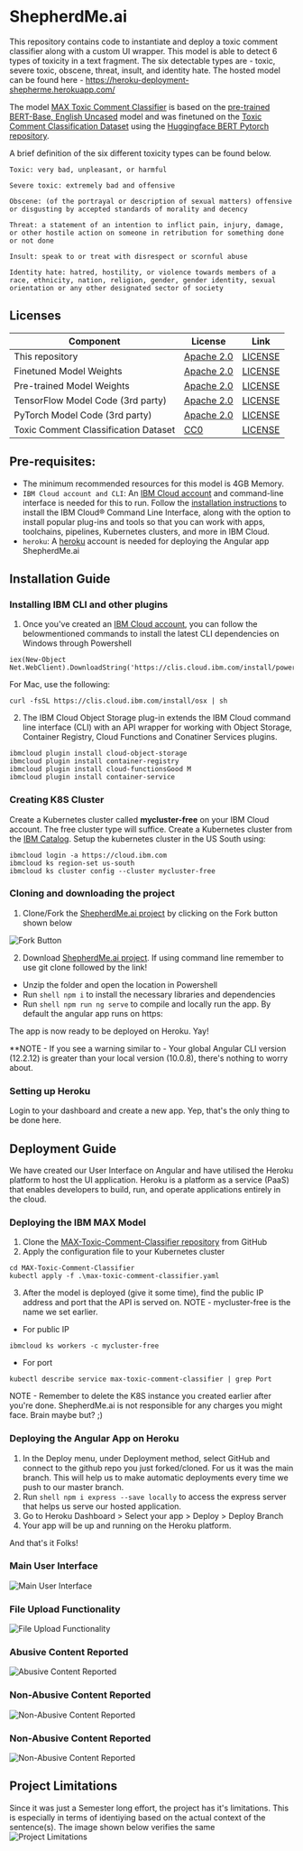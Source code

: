 # ShepherdMe.ai

This repository contains code to instantiate and deploy a toxic comment classifier along with a custom UI wrapper. This model is able to detect 6 types of toxicity in a text fragment. The six detectable types are - toxic, severe toxic, obscene, threat, insult, and identity hate. The hosted model can be found here - https://heroku-deployment-shepherme.herokuapp.com/

The model [MAX Toxic Comment Classifier](https://github.com/IBM/MAX-Toxic-Comment-Classifier/) is based on the [pre-trained BERT-Base, English Uncased](https://github.com/google-research/bert/blob/master/README.md) model and was finetuned on the [Toxic Comment Classification Dataset](https://www.kaggle.com/c/jigsaw-toxic-comment-classification-challenge/data) using the [Huggingface BERT Pytorch repository](https://github.com/huggingface/pytorch-pretrained-BERT).

A brief definition of the six different toxicity types can be found below.

```
Toxic: very bad, unpleasant, or harmful

Severe toxic: extremely bad and offensive

Obscene: (of the portrayal or description of sexual matters) offensive or disgusting by accepted standards of morality and decency

Threat: a statement of an intention to inflict pain, injury, damage, or other hostile action on someone in retribution for something done or not done

Insult: speak to or treat with disrespect or scornful abuse

Identity hate: hatred, hostility, or violence towards members of a race, ethnicity, nation, religion, gender, gender identity, sexual orientation or any other designated sector of society
```

## Licenses
| Component | License | Link  |
| ------------- | --------  | -------- |
| This repository | [Apache 2.0](https://www.apache.org/licenses/LICENSE-2.0) | [LICENSE](https://github.com/IBM/MAX-Toxic-Comment-Classifier/blob/master/LICENSE) |
| Finetuned Model Weights | [Apache 2.0](https://www.apache.org/licenses/LICENSE-2.0) | [LICENSE](https://github.com/IBM/MAX-Toxic-Comment-Classifier/blob/master/LICENSE) |
| Pre-trained Model Weights | [Apache 2.0](https://www.apache.org/licenses/LICENSE-2.0) | [LICENSE](https://github.com/google-research/bert/blob/master/LICENSE) |
| TensorFlow Model Code (3rd party) | [Apache 2.0](https://www.apache.org/licenses/LICENSE-2.0) | [LICENSE](https://github.com/google-research/bert/blob/master/LICENSE) |
| PyTorch Model Code (3rd party) | [Apache 2.0](https://www.apache.org/licenses/LICENSE-2.0) | [LICENSE](https://github.com/huggingface/pytorch-pretrained-BERT/blob/master/LICENSE) |
| Toxic Comment Classification Dataset | [CC0](https://creativecommons.org/share-your-work/public-domain/cc0/) | [LICENSE](https://www.kaggle.com/c/jigsaw-toxic-comment-classification-challenge/data) |

## Pre-requisites:
* The minimum recommended resources for this model is 4GB Memory.
* `IBM Cloud account and CLI`: An [IBM Cloud account](http://ibm.biz/max-contents) and command-line interface is needed for this to run. Follow the [installation instructions](https://cloud.ibm.com/docs/cli?topic=cli-getting-started) to install the IBM Cloud® Command Line Interface, along with the option to install popular plug-ins and tools so that you can work with apps, toolchains, pipelines, Kubernetes clusters, and more in IBM Cloud.
* `heroku`: A [heroku](https://www.heroku.com/) account is needed for deploying the Angular app ShepherdMe.ai

## Installation Guide

### Installing IBM CLI and other plugins

1. Once you've created an [IBM Cloud account](http://ibm.biz/max-contents), you can follow the belowmentioned commands to install the latest CLI dependencies on Windows through Powershell

```shell
iex(New-Object Net.WebClient).DownloadString('https://clis.cloud.ibm.com/install/powershell')
```

For Mac, use the following:
```shell
curl -fsSL https://clis.cloud.ibm.com/install/osx | sh
```

2. The IBM Cloud Object Storage plug-in extends the IBM Cloud command line interface (CLI) with an API wrapper for working with Object Storage, Container Registry, Cloud Functions and Conatiner Services plugins.

```shell
ibmcloud plugin install cloud-object-storage
ibmcloud plugin install container-registry
ibmcloud plugin install cloud-functionsGood M
ibmcloud plugin install container-service
```
### Creating K8S Cluster

Create a Kubernetes cluster called **mycluster-free** on your IBM Cloud account. The free cluster type will suffice. Create a Kubernetes cluster from the [IBM Catalog](https://cloud.ibm.com/kubernetes/catalog/about). Setup the kubernetes cluster in the US South using:

```shell
ibmcloud login -a https://cloud.ibm.com
ibmcloud ks region-set us-south
ibmcloud ks cluster config --cluster mycluster-free
```
### Cloning and downloading the project

1. Clone/Fork the [ShepherdMe.ai project](https://github.com/AllaPranathi/Shepherdme.ai.git) by clicking on the Fork button shown below

![Fork Button](https://github.com/AllaPranathi/Shepherdme.ai/blob/main/screenshots/fork.PNG "Fork Button")

 2. Download [ShepherdMe.ai project](https://github.com/AllaPranathi/Shepherdme.ai.git). If using command line remember to use git clone followed by the link!
  - Unzip the folder and open the location in Powershell
  - Run ```shell npm i``` to install the necessary libraries and dependencies
  - Run ```shell npm run ng serve``` to compile and locally run the app. By default the angular app runs on https:

The app is now ready to be deployed on Heroku. Yay!

**NOTE - If you see a warning similar to - Your global Angular CLI version (12.2.12) is greater than your local version (10.0.8), there's nothing to worry about.

### Setting up Heroku

Login to your dashboard and create a new app. Yep, that's the only thing to be done here.

## Deployment Guide

We have created our User Interface on Angular and have utilised the Heroku platform to host the UI application. Heroku is a platform as a service (PaaS) that enables developers to build, run, and operate applications entirely in the cloud. 

### Deploying the IBM MAX Model

1.  Clone the [MAX-Toxic-Comment-Classifier repository](https://github.com/IBM/MAX-Toxic-Comment-Classifier/) from GitHub
2.  Apply the configuration file to your Kubernetes cluster
```shell
cd MAX-Toxic-Comment-Classifier
kubectl apply -f .\max-toxic-comment-classifier.yaml
```
3. After the model is deployed (give it some time), find the public IP address and port that the API is served on. NOTE - mycluster-free is the name we set earlier.
  - For public IP
```shell
ibmcloud ks workers -c mycluster-free
```
  - For port
```shell
kubectl describe service max-toxic-comment-classifier | grep Port
```
NOTE - Remember to delete the K8S instance you created earlier after you're done. ShepherdMe.ai is not responsible for any charges you might face. Brain maybe but? ;)

### Deploying the Angular App on Heroku

1. In the Deploy menu, under Deployment method, select GitHub and connect to the github repo you just forked/cloned. For us it was the main branch. This will help us to make automatic deployments every time we push to our master branch.
2. Run ```shell npm i express --save locally``` to access the express server that helps us serve our hosted application.
3. Go to Heroku Dashboard > Select your app > Deploy > Deploy Branch
4. Your app will be up and running on the Heroku platform. 

And that's it Folks!

### Main User Interface
![Main User Interface](https://github.com/AllaPranathi/Shepherdme.ai/blob/main/screenshots/main-ui.PNG "Main User Interface")
### File Upload Functionality
![File Upload Functionality](https://github.com/AllaPranathi/Shepherdme.ai/blob/main/screenshots/file-upload.PNG "File Upload Functionality")
### Abusive Content Reported
![Abusive Content Reported](https://github.com/AllaPranathi/Shepherdme.ai/blob/main/screenshots/abusive-content.PNG "Abusive Content Reported")
### Non-Abusive Content Reported
![Non-Abusive Content Reported](https://github.com/AllaPranathi/Shepherdme.ai/blob/main/screenshots/file-upload.PNG "Non-Abusive Content Reported")
### Non-Abusive Content Reported
![Non-Abusive Content Reported](https://github.com/AllaPranathi/Shepherdme.ai/blob/main/screenshots/file-upload.PNG "Non-Abusive Content Reported")

## Project Limitations

Since it was just a Semester long effort, the project has it's limitations. This is especially in terms of identiying based on the actual context of the sentence(s). The image shown below verifies the same 
![Project Limitations](https://github.com/AllaPranathi/Shepherdme.ai/blob/main/screenshots/limitations.PNG "Project Limitations")
